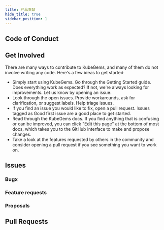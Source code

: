 ```yaml
---
title: 产品贡献
hide_title: true
sidebar_position: 1
---
```


## Code of Conduct


## Get Involved

There are many ways to contribute to KubeGems, and many of them do not involve writing any code. Here's a few ideas to get started:

- Simply start using KubeGems. Go through the Getting Started guide. Does everything work as expected? If not, we're always looking for improvements. Let us know by opening an issue.
- Look through the open issues. Provide workarounds, ask for clarification, or suggest labels. Help triage issues.
- If you find an issue you would like to fix, open a pull request. Issues tagged as Good first issue are a good place to get started.
- Read through the KubeGems docs. If you find anything that is confusing or can be improved, you can click "Edit this page" at the bottom of most docs, which takes you to the GitHub interface to make and propose changes.
- Take a look at the features requested by others in the community and consider opening a pull request if you see something you want to work on.

## Issues

### Bugx

### Feature requests

### Proposals


## Pull Requests